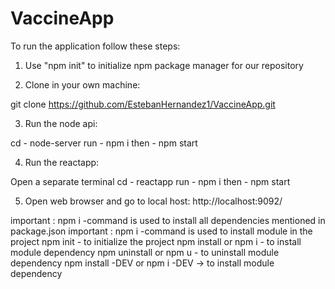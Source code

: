 # VaccineApp

To run the application follow these steps:

1. Use "npm init" to initialize npm package manager for our repository

2. Clone in your own machine:

git clone https://github.com/EstebanHernandez1/VaccineApp.git

3. Run the node api: 

cd - node-server 
run - npm i 
then - npm start

4. Run the reactapp:

Open a separate terminal
cd - reactapp 
run - npm i 
then - npm start

5. Open web browser and go to local host: http://localhost:9092/

important : npm i -command is used to install all dependencies mentioned in package.json important : npm i -command is used to install module in the project
npm init - to initialize the project npm install or npm i - to install module dependency npm uninstall or npm u - to uninstall module dependency npm install -DEV or npm i -DEV -> to install module dependency
